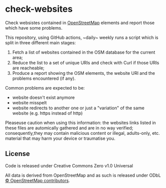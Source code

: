# check-websites

Check websistes contained in [OpenStreetMap](https://www.openstreetmap.org) elements and report those which have some problems.

This repository, using GitHub actions, ~daily~ weekly runs a script which is split in three different main stages:
1) Fetch a list of websites contained in the OSM database for the current area;
2) Reduce the list to a set of unique URIs and check with Curl if those URIs are reacheable;
3) Produce a report showing the OSM elements, the website URI and the problems encountered (if any).

Common problems are expected to be:
* website doesn't exist anymore
* website misspelt
* website redirects to another one or just a "variation" of the same website (e.g. https instead of http)

Pleaseuse caution when using this information: the websites links listed in these files are automically gathered and are in no way verified; consequently,they may contain malicious content or illegal, adults-only, etc. material that may harm your device or traumatise you.

## License

Code is released under Creative Commons Zero v1.0 Universal

All data is derived from OpenStreetMap and as such is released under ODbL [© OpenStreetMap contributors](https://www.openstreetmap.org/copyright). 
